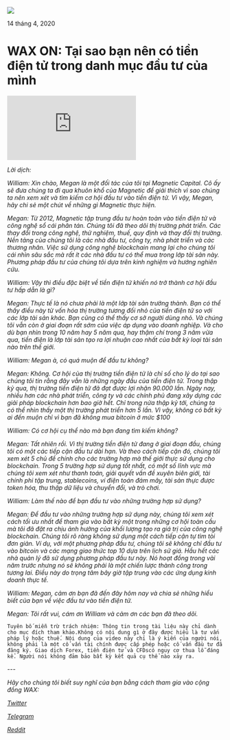 ![](https://i.imgur.com/WpKE3pV.png)

14 tháng 4, 2020


**WAX ON: Tại sao bạn nên có tiền điện tử trong danh mục đầu tư của mình**
============================================================

<div class="text-center" style="max-width:560px; margin: 0 auto;"><div class="embed-responsive embed-responsive-16by9"><iframe src="https://www.youtube-nocookie.com/embed/z5v-ghLJKeU" frameborder="0" allow="accelerometer; autoplay; encrypted-media; gyroscope; picture-in-picture" allowfullscreen></iframe></div></div>


*Lời dịch:*

*William: Xin chào, Megan là một đối tác của tôi tại Magnetic Capital. Cô ấy sẽ đưa chúng ta đi qua khuôn khổ của Magnetic để giải thích vì sao chúng ta nên xem xét và tìm kiếm cơ hội đầu tư vào tiền điện tử. Vì vậy, Megan, hãy chi sẻ một chút về những gì Magnetic thực hiện.*

*Megan: Từ 2012, Magnetic tập trung đầu tư hoàn toàn vào tiền điện tử và công nghệ sổ cái phân tán. Chúng tôi đã theo dõi thị trường phát triển. Các thay đổi trong công nghệ, thử nghiệm, thuế, quy định và thay đổi thị trường. Nền tảng của chúng tôi là các nhà đầu tư, công ty, nhà phát triển và các thương nhân. Việc sử dụng công nghệ blockchain mang lại cho chúng tôi cái nhìn sâu sắc mà rất ít các nhà đầu tư có thể mua trong lớp tài sản này. Phương pháp đầu tư của chúng tôi dựa trên kinh nghiệm và hướng nghiên cứu.*

*William: Vậy thì điều đặc biệt về tiền điện tử khiến nó trở thành cơ hội đầu tư hấp dẫn là gì?*

*Megan: Thực tế là nó chưa phải là một lớp tài sản trưởng thành. Bạn có thể thấy điều này từ vốn hóa thị trường tương đối nhỏ của tiền điện tử so với các lớp tài sản khác. Bạn cũng có thể thấy cơ sở người dùng nhỏ. Và chúng tôi vẫn còn ở giai đoạn rất sớm của việc áp dụng vào doanh nghiệp. Và cho dù bạn nhìn trong 10 năm hay 5 năm qua, hay thậm chí trong 3 năm vừa qua, tiền điện là lớp tài sản tạo ra lợi nhuận cao nhất của bất kỳ loại tài sản nào trên thế giới.*

*William: Megan à, có quá muộn để đầu tư không?*

*Megan: Không. Cơ hội của thị trường tiền điện tử là chỉ số cho lý do tại sao chúng tôi tin rằng đây vẫn là những ngày đầu của tiền điện tử. Trong thập kỷ qua, thị trường tiền điện tử đã đạt được lợi nhận 90.000 lần. Ngày nay, nhiều hơn các nhà phát triển, công ty và các chính phủ đang xây dựng các giải pháp blockchain hơn bao giờ hết. Chỉ trong nửa thập kỷ tới, chúng ta có thể nhìn thấy một thị trường phát triển hơn 5 lần. Vì vậy, không có bất kỳ ai đến muộn chỉ vì bạn đã không mua bitcoin ở mức \$100*

*William: Có cơ hội cụ thể nào mà bạn đang tìm kiếm không?*

*Megan: Tất nhiên rồi. Vì thị trường tiền điện tử đang ở giai đoạn đầu, chúng tôi có một các tiếp cận đầu tư dài hạn. Và theo cách tiếp cận đó, chúng tôi xem xét 5 chủ đề chính cho các trường hợp mà thế giới thực sử dụng cho blockchain. Trong 5 trường hợp sử dụng tốt nhất, có một số lĩnh vực mà chúng tôi xem xét như thanh toán, giải quyết vấn đề xuyên biên giới, tài chính phi tập trung, stablecoins, ví điện toán đám mây, tài sản thực được token hóa, thu thập dữ liệu và chuyển đổi, và trò chơi.*

*William: Làm thế nào để bạn đầu tư vào những trường hợp sử dụng?*

*Megan: Để đầu tư vào những trường hợp sử dụng này, chúng tôi xem xét cách tối ưu nhất để tham gia vào bất kỳ một trong những cơ hội toàn cầu mà tôi đã đặt ra chịu ảnh hưởng của khối lượng tạo ra giá trị của công nghệ blockchain. Chúng tôi rõ ràng không sử dụng một cách tiếp cận tự tìm tòi đơn giản. Ví dụ, với một phương pháp đầu tư, chúng tôi sẽ không chỉ đầu tư vào bitcoin và các mạng giao thức top 10 dựa trên lịch sử giá. Hầu hết các nhà quản lý đã sử dụng phương pháp đầu tư này. Nó hoạt đồng trong vài năm trước nhưng nó sẽ không phải là một chiến lược thành công trong tương lai. Điều này do trọng tâm bây giờ tập trung vào các ứng dụng kinh doanh thực tế.*

*William: Megan, cảm ơn bạn đã đến đây hôm nay và chia sẻ những hiểu biết của bạn về việc đầu tư vào tiền điện tử.*

*Megan: Tôi rất vui, cám ơn William và cảm ơn các bạn đã theo dõi.*

    Tuyên bố miễn trừ trách nhiệm: Thông tin trong tài liệu này chỉ dành cho mục đích tham khảo.Không có nội dung gì ở đây được hiểu là tư vấn pháp lý hoặc thuế. Nội dung của video này chỉ là ý kiến của người nói, không phải là một cố vấn tài chính được cấp phép hoặc cố vấn đầu tư đã đăng ký. Giao dịch Forex, tiền điện tử và CFDscó nguy cơ thua lỗ đáng kể. Người nói không đảm bảo bất kỳ kết quả cụ thể nào xảy ra.

*---*

*Hãy cho chúng tôi biết suy nghĩ của bạn bằng cách tham gia vào cộng đồng WAX:*

[*Twitter*](https://go.wax.io/Twitter)

[*Telegram*](https://go.wax.io/Telegram)

[*Reddit*](https://go.wax.io/Reddit)

